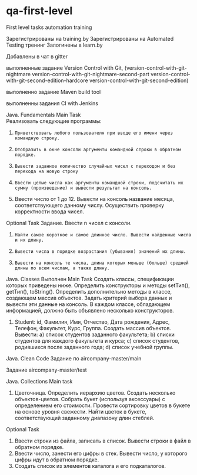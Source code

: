 # qa-first-level
First level tasks automation training

Зарегистрированы на training.by
Зарегистрированы на Automated Testing тренинг
Залогинены в learn.by

Добавлены в чат в gitter

выполненные задание Version Control with Git,
(version-control-with-git-nightmare
version-control-with-git-nightmare-second-part
version-control-with-git-second-edition-hardcore
version-control-with-git-second-edition)

выполненно задание Maven build tool

выполненны задания CI with Jenkins

Java. Fundamentals
Main Task     
Реализовать следующие программы:
1.     Приветствовать любого пользователя при вводе его имени через командную строку.
2.     Отобразить в окне консоли аргументы командной строки в обратном порядке.
3.     Вывести заданное количество случайных чисел с переходом и без перехода на новую строку
4.     Ввести целые числа как аргументы командной строки, подсчитать их сумму (произведение) и вывести результат на консоль.
5.   Ввести число от 1 до 12. Вывести на консоль название месяца, соответствующего данному числу. Осуществить проверку корректности ввода чисел.

Optional Task
Задание. Ввести n чисел с консоли.
1.     Найти самое короткое и самое длинное число. Вывести найденные числа и их длину.
2.     Вывести числа в порядке возрастания (убывания) значений их длины.
3.     Вывести на консоль те числа, длина которых меньше (больше) средней длины по всем числам, а также длину.


Java. Classes
Выполнен Main Task
Создать классы, спецификации которых приведены ниже. Определить конструкторы и методы setТип(), getТип(), toString(). Определить дополнительно методы в классе, создающем массив объектов. Задать критерий выбора данных и вывести эти данные на консоль. В каждом классе, обладающем информацией, должно быть объявлено несколько конструкторов.
1. Student: id, Фамилия, Имя, Отчество, Дата рождения, Адрес, Телефон, Факультет, Курс, Группа.
Создать массив объектов. Вывести:
a) список студентов заданного факультета;
b) списки студентов для каждого факультета и курса;
c) список студентов, родившихся после заданного года;
d) список учебной группы.

Java. Clean Code
Задание по aircompany-master/main

Задание aircompany-master/test

Java. Collections
Main task 
1. Цветочница. Определить иерархию цветов. Создать несколько объектов-цветов. Собрать букет (используя аксессуары) с определением его стоимости. Провести сортировку цветов в букете на основе уровня свежести. Найти цветок в букете, соответствующий заданному диапазону длин стеблей.

Optional Task
1.   Ввести строки из файла, записать в список. Вывести строки в файл в обратном порядке.
2.   Ввести число, занести его цифры в стек. Вывести число, у которого цифры идут в обратном порядке.
3.   Создать список из элементов каталога и его подкаталогов.
